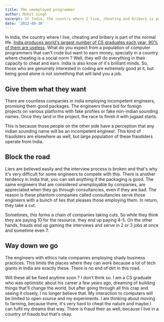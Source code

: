 ```yaml
---
title: THe unemployed programmer
author: Mohit Singh
excerpt: In India, the country where I live, cheating and bribery is part of the normal life. India produces world's largest number of CS graduates each year, 90% of them are useless
date: '2022-09-30'
---
```


In India, the country where I live, cheating and bribery is part of the normal life. [India produces world's largest number of CS graduates each year, 90% of them are useless][1]. What do you expect from a population of computer programmers that can't code but want to earn money, specially in a country where cheating is a social norm ? Well, they will do everything in their capacity to cheat and earn. India is also know of it's brilliant minds. So, those who are genuinely interested in coding are extremely good at it, but being good alone is not something that will land you a job.

## Give them what they want

There are countless companies in india employing incompetent engineers, promising them good packages. The engineers there bid for foreign projects on various platforms with fake profiles or fake non-indian sounding names. Once they land in the project, the race to finish it with jugaad starts.

This is because those people on the other side have a perception that any indian sounding name will be an incompetent engineer. This kind of fraudsters are elsewhere as well, but large population of these fraudsters operate from India.

## Block the road

Liers are believed easily and the interview process is broken and that's why it's very difficult for some engineers to compete with this. There is another tendency in India that, you can sell anything if the packaging is good. The same engineers that are considered unemployable by companies, are appreciated when they go through consultancies, even if they are bad. The reason is these phantom companies called consultancies serve those engineers with a bunch of lies that pleases those employing them. In return, they take a cut.

Sometimes, this forms a chain of companies taking cuts. So while they think they are paying 10 for the resource, they end up paying 4-5. On the other hands, frauds end up gaming the interviews and serve in 2 or 3 jobs at once and sometime even 7.

## Way down we go

The engineers with ethics hate companies employing shady business practices. This limits the places where they can work because a lot of tech giants in India are exactly these. There is no end of dirt in this road.

Will these all be fixed anytime soon ? I don't think so. I am a CS graduate who was optimistic about his career a few years ago, dreaming of building things that'll change the world, but after going through all this crap and seeing it closely, I no longer believe that. My interaction to computers will be limited to open source and my experiments. I am thinking about moving to farming, because there, it's very hard to cheat the nature and maybe I can fulfil my dreams that way. There is fraud their as well, because I live in a country of frauds but that's okay.

[1]: https://www.telegraphindia.com/education/computer-science-skill-wake-up-call-in-study/cid/1687124
